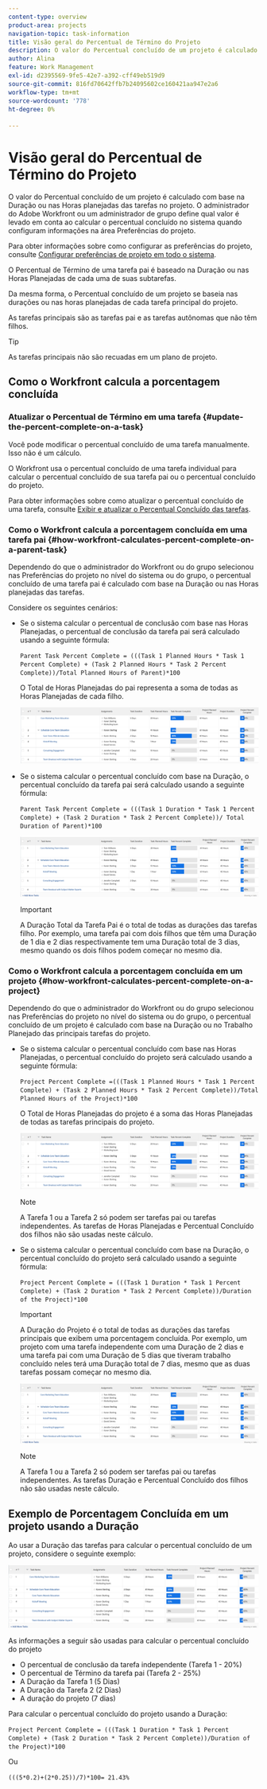 ```yaml
---
content-type: overview
product-area: projects
navigation-topic: task-information
title: Visão geral do Percentual de Término do Projeto
description: O valor do Percentual concluído de um projeto é calculado com base na Duração planejada ou nas Horas planejadas das tarefas no projeto. O administrador do Adobe Workfront ou um administrador de grupo define qual valor é levado em conta ao calcular o percentual concluído no sistema quando configuram informações na área Preferências do projeto. Para obter informações sobre como configurar as preferências do projeto, consulte Configurar preferências do projeto do sistema.
author: Alina
feature: Work Management
exl-id: d2395569-9fe5-42e7-a392-cff49eb519d9
source-git-commit: 816fd70642ffb7b24095602ce160421aa947e2a6
workflow-type: tm+mt
source-wordcount: '778'
ht-degree: 0%

---
```


# Visão geral do Percentual de Término do Projeto

<!-- Audited 01/2024 -->

O valor do Percentual concluído de um projeto é calculado com base na Duração ou nas Horas planejadas das tarefas no projeto. O administrador do Adobe Workfront ou um administrador de grupo define qual valor é levado em conta ao calcular o percentual concluído no sistema quando configuram informações na área Preferências do projeto.

Para obter informações sobre como configurar as preferências do projeto, consulte [Configurar preferências de projeto em todo o sistema](../../../administration-and-setup/set-up-workfront/configure-system-defaults/set-project-preferences.md).

O Percentual de Término de uma tarefa pai é baseado na Duração ou nas Horas Planejadas de cada uma de suas subtarefas.

Da mesma forma, o Percentual concluído de um projeto se baseia nas durações ou nas horas planejadas de cada tarefa principal do projeto.

As tarefas principais são as tarefas pai e as tarefas autônomas que não têm filhos.

>[!TIP]
>
>As tarefas principais não são recuadas em um plano de projeto.

## Como o Workfront calcula a porcentagem concluída

### Atualizar o Percentual de Término em uma tarefa {#update-the-percent-complete-on-a-task}

Você pode modificar o percentual concluído de uma tarefa manualmente. Isso não é um cálculo.

O Workfront usa o percentual concluído de uma tarefa individual para calcular o percentual concluído de sua tarefa pai ou o percentual concluído do projeto.

Para obter informações sobre como atualizar o percentual concluído de uma tarefa, consulte [Exibir e atualizar o Percentual Concluído das tarefas](../../../manage-work/projects/updating-work-in-a-project/view-update-percent-complete-for-tasks.md).

### Como o Workfront calcula a porcentagem concluída em uma tarefa pai {#how-workfront-calculates-percent-complete-on-a-parent-task}

Dependendo do que o administrador do Workfront ou do grupo selecionou nas Preferências do projeto no nível do sistema ou do grupo, o percentual concluído de uma tarefa pai é calculado com base na Duração ou nas Horas planejadas das tarefas.

Considere os seguintes cenários:

* Se o sistema calcular o percentual de conclusão com base nas Horas Planejadas, o percentual de conclusão da tarefa pai será calculado usando a seguinte fórmula:

  `Parent Task Percent Complete = (((Task 1 Planned Hours * Task 1 Percent Complete) + (Task 2 Planned Hours * Task 2 Percent Complete))/Total Planned Hours of Parent)*100`

  O Total de Horas Planejadas do pai representa a soma de todas as Horas Planejadas de cada filho.

  ![](assets/project-with-tasks-percent-complete-planned-hours-calculation.png)

* Se o sistema calcular o percentual concluído com base na Duração, o percentual concluído da tarefa pai será calculado usando a seguinte fórmula:

  `Parent Task Percent Complete = (((Task 1 Duration * Task 1 Percent Complete) + (Task 2 Duration * Task 2 Percent Complete))/ Total Duration of Parent)*100`

  ![](assets/project-with-tasks-percent-complete-duration-calculation.png)

  >[!IMPORTANT]
  >
  >A Duração Total da Tarefa Pai é o total de todas as durações das tarefas filho. Por exemplo, uma tarefa pai com dois filhos que têm uma Duração de 1 dia e 2 dias respectivamente tem uma Duração total de 3 dias, mesmo quando os dois filhos podem começar no mesmo dia.


### Como o Workfront calcula a porcentagem concluída em um projeto {#how-workfront-calculates-percent-complete-on-a-project}

Dependendo do que o administrador do Workfront ou do grupo selecionou nas Preferências do projeto no nível do sistema ou do grupo, o percentual concluído de um projeto é calculado com base na Duração ou no Trabalho Planejado das principais tarefas do projeto.

* Se o sistema calcular o percentual concluído com base nas Horas Planejadas, o percentual concluído do projeto será calculado usando a seguinte fórmula:

  `Project Percent Complete =(((Task 1 Planned Hours * Task 1 Percent Complete) + (Task 2 Planned Hours * Task 2 Percent Complete))/Total Planned Hours of the Project)*100`

  O Total de Horas Planejadas do projeto é a soma das Horas Planejadas de todas as tarefas principais do projeto.

  ![](assets/project-with-tasks-percent-complete-planned-hours-calculation.png)

  >[!NOTE]
  >
  >A Tarefa 1 ou a Tarefa 2 só podem ser tarefas pai ou tarefas independentes. As tarefas de Horas Planejadas e Percentual Concluído dos filhos não são usadas neste cálculo.

* Se o sistema calcular o percentual concluído com base na Duração, o percentual concluído do projeto será calculado usando a seguinte fórmula:

  `Project Percent Complete = (((Task 1 Duration * Task 1 Percent Complete) + (Task 2 Duration * Task 2 Percent Complete))/Duration of the Project)*100`

  >[!IMPORTANT]
  >
  >A Duração do Projeto é o total de todas as durações das tarefas principais que exibem uma porcentagem concluída. Por exemplo, um projeto com uma tarefa independente com uma Duração de 2 dias e uma tarefa pai com uma Duração de 5 dias que tiveram trabalho concluído neles terá uma Duração total de 7 dias, mesmo que as duas tarefas possam começar no mesmo dia.

  ![](assets/project-with-tasks-percent-complete-duration-calculation.png)

  >[!NOTE]
  >
  >A Tarefa 1 ou a Tarefa 2 só podem ser tarefas pai ou tarefas independentes. As tarefas Duração e Percentual Concluído dos filhos não são usadas neste cálculo.

## Exemplo de Porcentagem Concluída em um projeto usando a Duração

Ao usar a Duração das tarefas para calcular o percentual concluído de um projeto, considere o seguinte exemplo:

![](assets/project-with-tasks-percent-complete-duration-calculation.png)

As informações a seguir são usadas para calcular o percentual concluído do projeto

* O percentual de conclusão da tarefa independente (Tarefa 1 - 20%)
* O percentual de Término da tarefa pai (Tarefa 2 - 25%)
* A Duração da Tarefa 1 (5 Dias)
* A Duração da Tarefa 2 (2 Dias)
* A duração do projeto (7 dias)


Para calcular o percentual concluído do projeto usando a Duração:

`Project Percent Complete = (((Task 1 Duration * Task 1 Percent Complete) + (Task 2 Duration * Task 2 Percent Complete))/Duration of the Project)*100`

Ou

`(((5*0.2)+(2*0.25))/7)*100= 21.43%`


<!--drafted, this was the old example:

When using the Planned Duration of the tasks to calculate the percent complete of a project, consider the following example:

percent_complete_on_project_example.png

Only the parent task (Task 1) and the standalone task (Task 8) are used to calculate the percent complete of the project.

The secondary parents of Task 1 are used to calculate the percent complete of the main parent (Task 1).

To calculate the percent complete of the main parent (Task 1), first calculate the percent complete of its secondary parents:

Task 5 Percent Complete = ((14 * 0.75 + 12 * 0.25)/(12 + 14))*100 = 51.92%

Task 2 Percent Complete = ((5 * 0.7 + 2 * 0.5)/(5 + 2))*100 = 64.29 %

Then, to calculate the percent complete of the main parent (Task 1), use the following formula:

Task 1 Percent Complete =((56 * 0.5192 + 7 * 0.6429)/63)*100 = 53.29%

To calculate the percent complete of the project, you will need to have the following numbers ready:

Task 1 Duration (63 hours) and Percent Complete (53.29%)
Task 8 Duration (100 hours) and Percent Complete (4%)
Now, to calculate the percent complete of the project, use the following formula:

Project Percent Complete =((100 * 0.04 + 63 * 0.5329))/163)*100 = 23.05%
-->